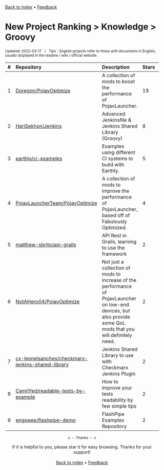 <a href="https://github.com/GrowingGit/GitHub-English-Top-Charts#github-english-top-charts">Back to index</a> • <a href="/content/docs/feedback.md">Feedback</a>

# New Project Ranking > Knowledge > Groovy
<sub>Updated: 2022-03-17&nbsp;&nbsp;&nbsp;/&nbsp;&nbsp;&nbsp;Tips：English projects refer to those with documents in English, usually displayed in the readme / wiki / official website.</sub>

|#|Repository|Description|Stars|Updated|Created|
|:-|:-|:-|:-|:-|:-|
|1|[Doregon/PojavOptimize](https://github.com/Doregon/PojavOptimize)|A collection of mods to boost the performance of PojavLauncher.|19|2021-12-11|2021-03-26|
|2|[HariSekhon/Jenkins](https://github.com/HariSekhon/Jenkins)|Advanced Jenkinsfile & Jenkins Shared Library (Groovy)|8|2022-03-09|2022-01-17|
|3|[earthly/ci-examples](https://github.com/earthly/ci-examples)|Examples using different CI systems to build with Earthly.|5|2021-10-01|2021-06-21|
|4|[PojavLauncherTeam/PojavOptimize](https://github.com/PojavLauncherTeam/PojavOptimize)|A collection of mods to improve the performance of PojavLauncher, based off of Fabulously Optimized.|4|2022-02-17|2022-02-17|
|5|[matthew-sbrito/api-grails](https://github.com/matthew-sbrito/api-grails)|API Rest in Grails, learning to use the framework|2|2022-03-09|2022-03-02|
|6|[NotAHero04/PojavOptimize](https://github.com/NotAHero04/PojavOptimize)|Not just a collection of mods to increase of the performance of PojavLauncher on low-end devices, but also provide some QoL mods that you will definitely need.|2|2022-03-01|2022-02-20|
|7|[cx-leonelsanches/checkmarx-jenkins-shared-library](https://github.com/cx-leonelsanches/checkmarx-jenkins-shared-library)|Jenkins Shared Library to use with Checkmarx Jenkins Plugin|2|2021-12-29|2021-12-22|
|8|[CamilYed/readable-tests-by-example](https://github.com/CamilYed/readable-tests-by-example)|How to improve your tests readability by few simple tips|2|2022-03-01|2021-07-02|
|9|[engswee/flashpipe-demo](https://github.com/engswee/flashpipe-demo)|FlashPipe Examples Repository|2|2022-03-11|2021-05-19|

<div align="center">
    <p><sub>↓ -- Thanks -- ↓</sub></p>
    If it is helpful to you, please star it for easy browsing. Thanks for your support!
</div>

<br/>

<div align="center"><a href="https://github.com/GrowingGit/GitHub-English-Top-Charts#github-english-top-charts">Back to index</a> • <a href="/content/docs/feedback.md">Feedback</a></div>
